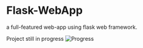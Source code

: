 # Flask-WebApp
a full-featured web-app using flask web framework.

Project still in progress ![Progress](http://progressed.io/bar/88) 
